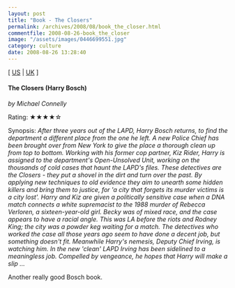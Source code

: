 ```yaml
---
layout: post
title: "Book - The Closers"
permalink: /archives/2008/08/book_the_closer.html
commentfile: 2008-08-26-book_the_closer
image: "/assets/images/0446699551.jpg"
category: culture
date: 2008-08-26 13:28:40
---
```


\[ [US](http://www.amazon.com/o/asin/0446699551) | [UK](http://www.amazon.co.uk/o/asin/0446699551) \]

#### The Closers (Harry Bosch)

<em>by Michael Connelly</em>

Rating: ★★★★☆

<div class="book_synopsis" markdown="1">
Synopsis: <em>After three years out of the LAPD, Harry Bosch returns, to find the department a different place from the one he left. A new Police Chief has been brought over from New York to give the place a thorough clean up from top to bottom. Working with his former cop partner, Kiz Rider, Harry is assigned to the department's Open-Unsolved Unit, working on the thousands of cold cases that haunt the LAPD's files. These detectives are the Closers - they put a shovel in the dirt and turn over the past. By applying new techniques to old evidence they aim to unearth some hidden killers and bring them to justice, for 'a city that forgets its murder victims is a city lost'. Harry and Kiz are given a politically sensitive case when a DNA match connects a white supremacist to the 1988 murder of Rebecca Verloren, a sixteen-year-old girl. Becky was of mixed race, and the case appears to have a racial angle. This was LA before the riots and Rodney King; the city was a powder keg waiting for a match. The detectives who worked the case all those years ago seem to have done a decent job, but something doesn't fit. Meanwhile Harry's nemesis, Deputy Chief Irving, is watching him. In the new 'clean' LAPD Irving has been sidelined to a meaningless job. Compelled by vengeance, he hopes that Harry will make a slip ...</em>

</div>

Another really good Bosch book.
